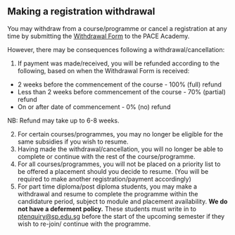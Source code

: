 ## Making a registration withdrawal

You may withdraw from a course/programme or cancel a registration at any time by submitting the [Withdrawal Form](https://www.sp.edu.sg/docs/default-source/content-migration-docs/content-migration/126-pace-frm-126-02-course-withdrawal-refund-form-ver4-0-pdf8ea3279a9a5f47dd84f6888af7c572c9.pdf) to the PACE Academy.

However, there may be consequences following a withdrawal/cancellation:
1. If payment was made/received, you will be refunded according to the following, based on when the Withdrawal Form is received:
* 2 weeks before the commencement of the course - 100% (full) refund
* Less than 2 weeks before commencement of the course - 70% (partial) refund
* On or after date of commencement - 0% (no) refund

NB: Refund may take up to 6-8 weeks.

2. For certain courses/programmes, you may no longer be eligible for the same subsidies if you wish to resume.
3. Having made the withdrawal/cancellation, you will no longer be able to complete or continue with the rest of the course/programme.
4. For all courses/programmes, you will not be placed on a priority list to be offered a placement should you decide to resume. (You will be required to make another registration/payment accordingly)
5. For part time diploma/post diploma students, you may make a withdrawal and resume to complete the programme within the candidature period, subject to module and placement availability. **We do not have a deferment policy.** These students must write in to ptenquiry@sp.edu.sg before the start of the upcoming semester if they wish to re-join/ continue with the programme.
